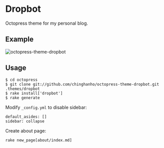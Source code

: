 # Dropbot

Octopress theme for my personal blog.

## Example

![octopress-theme-dropbot](https://github.com/chinghanho/octopress-theme-dropbot/raw/master/octopress-theme-dropbot.png)

## Usage

``` console
$ cd octopress
$ git clone git://github.com/chinghanho/octopress-theme-dropbot.git .themes/dropbot
$ rake install['dropbot']
$ rake generate
```

Modify `_config.yml` to disable sidebar:

```
default_asides: []
sidebar: collapse
```

Create about page:

```
rake new_page[about/index.md]
```
